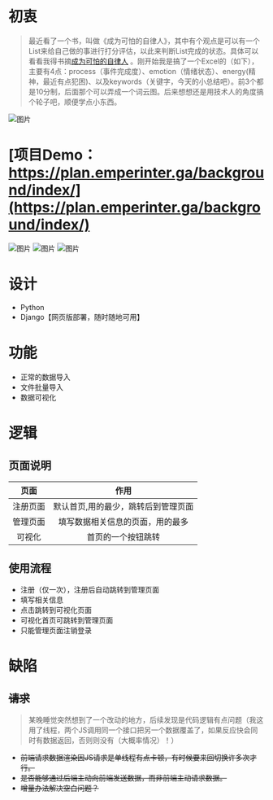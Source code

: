 # 初衷

> 最近看了一个书，叫做《成为可怕的自律人》，其中有个观点是可以有一个List来给自己做的事进行打分评估，以此来判断List完成的状态。具体可以看看我得书摘[成为可怕的自律人](https://www.emperinter.info/2022/01/12/triggers-creating-behavior-that-lasts-becoming-the-person-you-want-to-be/) 。刚开始我是搞了一个Excel的（如下），主要有4点：process（事件完成度）、emotion（情绪状态）、energy(精神，最近有点犯困)、以及keywords（关键字，今天的小总结吧）。前3个都是10分制，后面那个可以弄成一个词云图。后来想想还是用技术人的角度搞个轮子吧，顺便学点小东西。

![图片](https://user-images.githubusercontent.com/20177836/149657815-798f1e57-4b49-4c25-a874-aeebbf868761.png)

# [项目Demo：https://plan.emperinter.ga/background/index/](https://plan.emperinter.ga/background/index/)

![图片](https://user-images.githubusercontent.com/20177836/150451472-1bd5173e-000d-46ed-b37c-d314e16760c6.png)
![图片](https://user-images.githubusercontent.com/20177836/150672150-2e7164be-04dc-4831-8740-3e0571ec8c24.png)
![图片](https://user-images.githubusercontent.com/20177836/150451184-5b6a3f4a-8ce9-4881-9cf0-9c79e8e5c970.png)

# 设计

- Python
- Django【网页版部署，随时随地可用】

# 功能

- 正常的数据导入
- 文件批量导入
- 数据可视化

# 逻辑

## 页面说明

| 页面 | 作用 |
|:---:|:---:|
| 注册页面 | 默认首页,用的最少，跳转后到管理页面 |
| 管理页面 | 填写数据相关信息的页面，用的最多 |
| 可视化 | 首页的一个按钮跳转 |

## 使用流程

- 注册（仅一次），注册后自动跳转到管理页面
- 填写相关信息
- 点击跳转到可视化页面
- 可视化首页可跳转到管理页面
- 只能管理页面注销登录

# 缺陷

## ~~请求~~

> 某晚睡觉突然想到了一个改动的地方，后续发现是代码逻辑有点问题（我这用了线程，两个JS调用同一个接口把另一个数据覆盖了，如果反应快会同时有数据返回，否则则没有（大概率情况）！）

- ~~前端请求数据渲染因JS请求是单线程有点卡顿，有时候要来回切换许多次才行。~~
- ~~是否能够通过后端主动向前端发送数据，而非前端主动请求数据。~~
- ~~增量办法解决空白问题？~~
